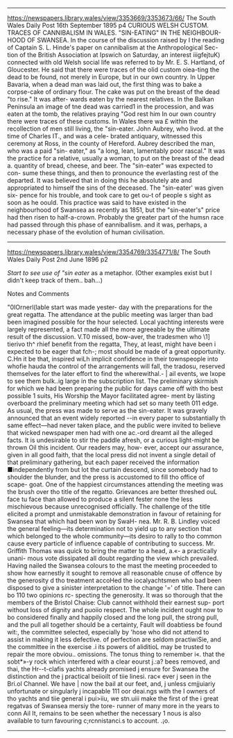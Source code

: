 

---

https://newspapers.library.wales/view/3353669/3353673/66/
The South Wales Daily Post
16th September 1895
p4 
CURIOUS WELSH CUSTOM. TRACES OF CANNIBALISM IN WALES. "SIN-EATING" IN THE NEIGHBOUR- HOOD OF SWANSEA. In the course of the discussion raised by I the reading of Captain S. L. Hinde's paper on cannibalism at the Anthropological Sec- tion of the British Association at Ipswich on Saturday, an interest iiigfejtuK) connected with old Welsh social life was referred to by Mr. E. S. Hartland, of Gloucester. He said that there were traces of the olid custom oiea-ting the dead to be found, not merely in Europe, but in our own country. In Upper Bavaria, when a dead man was laid out, the first thing was to bake a corpse-cake of ordinary flour. The cake was put on the breast of the dead "to rise." It was after- wards eaten by the nearest relatives. In the Balkan Peninsula an image of tne dead was carried1 in the procession, and was eaten at the tomb, the relatives praying "God rest him In our own country there were traces of these customs. In Wales there wa £ within the recollection of men still living, the "sin-eater. John Aubrey, who livod. at the time of Charles IT., and was a cele- brated antiquary, witnessed this ceremony at Ross, in the county of Hereford. Aubrey described the man, who was a paid "sin- eater," as "a long, lean, lamentably poor rascal." It was the practice for a relative, usually a woman, to put on the breast of the dead a. quantity of bread, cheese, and beer. The "sin-eater" was expected to con- sume these things, and then to pronounce the everlasting rest of the departed. It was believed that in doing this he absolutely ate and appropriated to himself the sins of the deceased. The "sin-eater' was given six- pence for his trouble, and took care to get ou-t of people s sight as soon as he oould. This practice was said to have existed in the neighbourhood of Swansea as recently as 1851, but the "sin-eater's" price had then risen to half-a-crown. Probably the greater part of the humsn race had passed through this phase of eanniballism. and it was, perhaps, a necessary phase of the evolution of human civilisation.


---

https://newspapers.library.wales/view/3354769/3354771/8/
The South Wales Daily Post
2nd June 1896
p2

*Start to see use of "sin eater* as a metaphor. (Other examples exist but I didn't keep track of them.. bah...)

Notes and Comments

"0IOrnerl(lable start was made yester- day with the preparations for the great regatta. The attendance at the public meeting was larger than bad been imagined possible for the hour selected. Local yachting interests were largely represented, a fact made all the more agreeable by the ultimate result of the discussion. V.T0 missed, bow-aver, the tradesmen who \1] tierivo th^ rhief benefit from the regatta, They, at least, might have been i expected to be eager that fch-; most should be made of a great opportunity. C.Hn it be that, inspired wiLh implicit confidence in their townspeople into whofie hauda the control of the arrangements will fall, the tradosu, reserved themselves for the later effort to find the wherewithal.- | ail events, we Ixope to see them bulk..ig large in the subscription list. The preliminary skirmish for which we had been preparing the public for days came off with tho best possible 1 suits, His Worship the Mayor facilitated agree- ment by lästing overboard the preliminary meeting which had set so many teeth 011 edge. As usual, the press was made to serve as the sin-eater. It was gravely announced that an event widely reported --in every paper to substantially th same effect—had never taken place, and the public were invited to believe that wicked newspaper men had with one ac.-ord dreamt ail the alleged facts. It is undesirable to stir the paddle afresh, or a curious light-might be thrown Oil this incident. Our readers may, how- ever, accept our assurance, given in all good faith, that the local press did not invent a single detail of that preliminary gathering, but each paper received the information ■independently from but lot the curtain descend, since somebody had to shoulder the blunder, and the press is accustomed to fill tho office of scape- goat. One of the happiest circumstances attending the meeting was the brush over tho title of the regatto. Grievances are better threshed ouL face tu face than allowed to produce a silent fester none the less mischievous because unrecognised officially. The challenge of the title elicited a prompt and unmistakable demonstration in favour of retaining for Swansea that which had been won by SwaH- nea. Mr. R. B. Lindley voiced the general feeling—its determination not to yield up to any section that which belonged to the whole community—its desiro to rally to tho common cause every particle of influence capable of contributing to success. Mr. Griffith Thomas was quick to bring the matter to a head, a.«- a practically unani- mous vote dissipated all doubt regarding the view which prevailed. Having nailed the Swansea colours to the mast the meeting proceeded to show how earnestly it sought to remove all reasonable cnuse of offence by the generosity d tho treatment accoHed the iocalyachtsmen who bad been disposed to give a sinister interpretation to the change '=' of title. There can bo 110 two opinions rc- specting the generosity. It was so thorough that the members of the Bristol Chaise: Club cannot withhold their earnest sup- port without loss of dignity and puoiio respect. The whole incident ought now to bo considered finally and happily closed and the long pull, the strong pull, and the pull all together should be a certainty, Fault will doabtiess be found wit:, the committee selected, especially by 'hose who did not attend to assist in making it less defective. of perfection are seldom practiwiSie, and the committee in the exercise .i its powers of aliditioL may be trusted to repair the more obviou.. omissions. The tonus thing to remember i«. that the sobt*»-y rock which interfered with a clear eourst j.:a? bees removed, and thai, the Hr--t-clafis yachts already promised j ensure for Swansea the distinction and the j practical beiioilt of tiie linesi. rac« ever j seen in the Bri.ol Channel. We have | now the baiI at our feet, and, j unless cmjjuiariy unfortunate or singularly j incapable 111 oor deai.ngs with the I owners of tho yachts and tiie general i pui>iiu, we stn.uiii make the first of the i great regatvas of Swansea mersiy the tore- runner of many more in the years to conn Ail It, remains to be seen whether the necessary 1 nous is also available to turn favouring c;rcnnistanci.s to account. .¡o.

---


